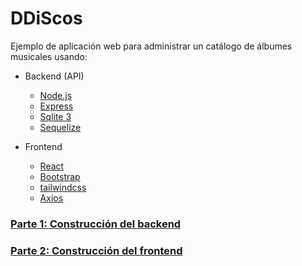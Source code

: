 # DDiScos
Ejemplo de aplicación web para administrar un catálogo de álbumes musicales usando: 

* Backend (API)
    * [Node.js](https://nodejs.org/)
    * [Express](https://expressjs.com/)
    * [Sqlite 3](https://sqlite.org/)
    * [Sequelize](https://sequelize.org/)

* Frontend 
    * [React](https://es.react.dev/)
    * [Bootstrap](https://getbootstrap.com/)
    * [tailwindcss](https://tailwindcss.com/)
    * [Axios](https://axios-http.com/)


### [Parte 1: Construcción del backend](./backend/README.md)
### [Parte 2: Construcción del frontend](./frontend/README.md)

